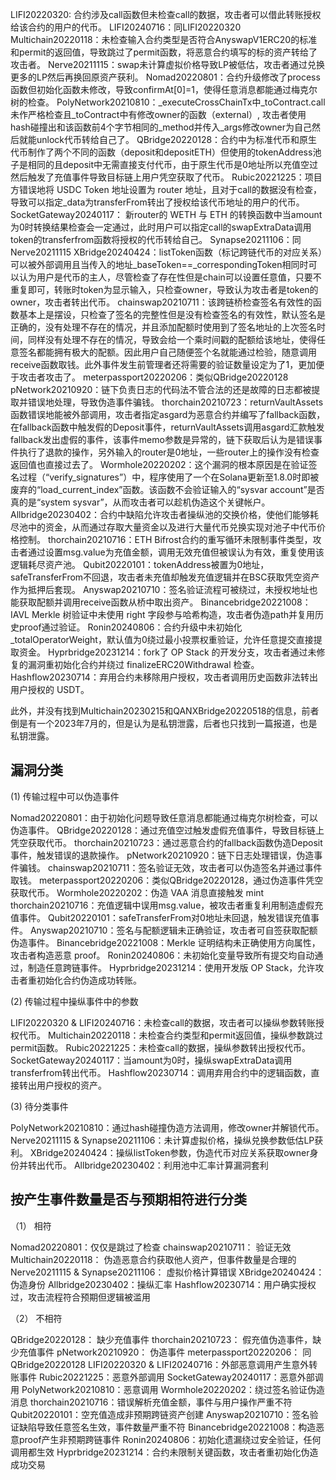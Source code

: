 LIFI20220320: 合约涉及call函数但未检查call的数据，攻击者可以借此转账授权给该合约的用户的代币。
LIFI20240716：同LIFI20220320
Multichain20220118：未检查输入合约类型是否符合AnyswapV1ERC20的标准和permit的返回值，导致跳过了permit函数，将恶意合约填写的标的资产转给了攻击者。
Nerve20211115：swap未计算虚拟价格导致LP被低估，攻击者通过兑换更多的LP然后再换回原资产获利。
Nomad20220801：合约升级修改了process函数但初始化函数未修改，导致confirmAt[0]=1，使得任意消息都能通过梅克尔树的检查。
PolyNetwork20210810：_executeCrossChainTx中_toContract.call未作严格检查且_toContract中有修改owner的函数（external）, 攻击者使用hash碰撞出和该函数前4个字节相同的_method并传入_args修改owner为自己然后就能unlock代币转给自己了。
QBridge20220128：合约中为标准代币和原生代币制作了两个不同的函数（deposit和depositETH）但使用的tokenAddress池子是相同的且deposit中无需直接支付代币，由于原生代币是0地址所以充值空过然后触发了充值事件导致目标链上用户凭空获取了代币。
Rubic20221225：项目方错误地将 USDC Token 地址设置为 router 地址，且对于call的数据没有检查，导致可以指定_data为transferFrom转出了授权给该代币地址的用户的代币。
SocketGateway20240117： 新router的 WETH 与 ETH 的转换函数中当amount为0时转换结果检查会一定通过，此时用户可以指定call的swapExtraData调用token的transferfrom函数将授权的代币转给自己。
Synapse20211106：同Nerve20211115
XBridge20240424：listToken函数（标记跨链代币的对应关系）可以被外部调用且当传入的地址_baseToken==_correspondingToken相同时可以认为用户是代币的主人，尽管检查了存在性但是chain可以设置任意值，只要不重复即可，转账时token为显示输入，只检查owner，导致认为攻击者是token的owner，攻击者转出代币。
chainswap20210711：该跨链桥检查签名有效性的函数基本上是摆设，只检查了签名的完整性但是没有检查签名的有效性，默认签名是正确的，没有处理不存在的情况，并且添加配额时使用到了签名地址的上次签名时间，同样没有处理不存在的情况，导致会给一个乘时间戳的配额给该地址，使得任意签名都能拥有极大的配额。因此用户自己随便签个名就能通过检验，随意调用receive函数取钱。此外事件发生前管理者还将需要的验证数量设定为了1，更加便于攻击者攻击了。
meterpassport20220206：类似QBridge20220128
pNetwork20210920：链下负责日志的代码法不管合法的还是故障的日志都被提取并错误地处理，导致伪造事件骗钱。
thorchain20210723：returnVaultAssets函数错误地能被外部调用，攻击者指定asgard为恶意合约并编写了fallback函数，在fallback函数中触发假的Deposit事件，returnVaultAssets调用asgard汇款触发fallback发出虚假的事件，该事件memo参数是异常的，链下获取后认为是错误事件执行了退款的操作，另外输入的router是0地址，一些router上的操作没有检查返回值也直接过去了。
Wormhole20220202：这个漏洞的根本原因是在验证签名过程（“verify_signatures”）中，程序使用了一个在Solana更新至1.8.0时即被废弃的“load_current_index”函数。该函数不会验证输入的“sysvar account”是否真的是“system sysvar”，从而攻击者可以趁机伪造这个关键帐户。
Allbridge20230402：合约中缺陷允许攻击者操纵池的交换价格，使他们能够耗尽池中的资金，从而通过存取大量资金以及进行大量代币兑换实现对池子中代币价格控制。
thorchain20210716：ETH Bifrost合约的重写循环未限制事件类型，攻击者通过设置msg.value为充值金额，调用无效充值但被误认为有效，重复使用该逻辑耗尽资产池。
Qubit20220101：tokenAddress被置为0地址，safeTransferFrom不回退，攻击者未充值却触发充值逻辑并在BSC获取凭空资产作为抵押后套现。
Anyswap20210710：签名验证流程可被绕过，未授权地址也能获取配额并调用receive函数从桥中取出资产。
Binancebridge20221008：IAVL Merkle 树验证中未使用 right 字段参与哈希构造，攻击者伪造path并复用历史proof通过验证。
Ronin20240806：合约升级中未初始化 _totalOperatorWeight，默认值为0绕过最小投票权重验证，允许任意提交直接提取资金。
Hyprbridge20231214：fork了 OP Stack 的开发分支，攻击者通过未修复的漏洞重初始化合约并绕过 finalizeERC20Withdrawal 检查。
Hashflow20230714：弃用合约未移除用户授权，攻击者调用历史函数非法转出用户授权的 USDT。

此外，并没有找到Multichain20230215和QANXBridge20220518的信息，前者倒是有一个2023年7月的，但是认为是私钥泄露，后者也只找到一篇报道，也是私钥泄露。




## 漏洞分类

(1) 传输过程中可以伪造事件

Nomad20220801：由于初始化问题导致任意消息都能通过梅克尔树检查，可以伪造事件。
QBridge20220128：通过充值空过触发虚假充值事件，导致目标链上凭空获取代币。
thorchain20210723：通过恶意合约的fallback函数伪造Deposit事件，触发错误的退款操作。
pNetwork20210920：链下日志处理错误，伪造事件骗钱。
chainswap20210711：签名验证无效，攻击者可以伪造签名并通过事件取钱。
meterpassport20220206：类似QBridge20220128，通过伪造事件凭空获取代币。
Wormhole20220202：伪造 VAA 消息直接触发 mint
thorchain20210716：充值逻辑中误用msg.value，被攻击者重复利用制造虚假充值事件。
Qubit20220101：safeTransferFrom对0地址未回退，触发错误充值事件。
Anyswap20210710：签名与配额逻辑未正确验证，攻击者可自签获取配额伪造事件。
Binancebridge20221008：Merkle 证明结构未正确使用方向属性，攻击者构造恶意 proof。
Ronin20240806：未初始化变量导致所有提交均自动通过，制造任意跨链事件。
Hyprbridge20231214：使用开发版 OP Stack，允许攻击者重初始化合约伪造成功转账。

(2) 传输过程中操纵事件中的参数

LIFI20220320 & LIFI20240716：未检查call的数据，攻击者可以操纵参数转账授权代币。
Multichain20220118：未检查合约类型和permit返回值，操纵参数跳过permit函数。
Rubic20221225：未检查call的数据，操纵参数转出授权代币。
SocketGateway20240117：当amount为0时，操纵swapExtraData调用transferfrom转出代币。
Hashflow20230714：调用弃用合约中的逻辑函数，直接转出用户授权的资产。

(3) 待分类事件

PolyNetwork20210810：通过hash碰撞伪造方法调用，修改owner并解锁代币。
Nerve20211115 & Synapse20211106：未计算虚拟价格，操纵兑换参数低估LP获利。
XBridge20240424：操纵listToken参数，伪造代币对应关系获取owner身份并转出代币。
Allbridge20230402：利用池中汇率计算漏洞套利



## 按产生事件数量是否与预期相符进行分类

（1） 相符

Nomad20220801：仅仅是跳过了检查
chainswap20210711： 验证无效
Multichain20220118： 伪造恶意合约获取他人资产，但事件数量是合理的
Nerve20211115 & Synapse20211106： 虚拟价格计算错误
XBridge20240424：伪造身份
Allbridge20230402：操纵汇率
Hashflow20230714：用户确实授权过，攻击流程符合预期但逻辑被滥用

（2） 不相符

QBridge20220128： 缺少充值事件
thorchain20210723： 假充值伪造事件，缺少充值事件
pNetwork20210920： 伪造事件
meterpassport20220206： 同QBridge20220128
LIFI20220320 & LIFI20240716：外部恶意调用产生意外转账事件
Rubic20221225：恶意外部调用
SocketGateway20240117：恶意外部调用
PolyNetwork20210810：恶意调用
Wormhole20220202：绕过签名验证伪造消息
thorchain20210716：错误解析充值金额，事件与用户操作严重不符
Qubit20220101：空充值造成非预期跨链资产创建
Anyswap20210710：签名验证缺陷导致任意签名生效，事件数量严重不符
Binancebridge20221008：构造恶意proof产生非预期跨链事件
Ronin20240806：初始化遗漏绕过安全验证，任何调用都生效
Hyprbridge20231214：合约未限制关键函数，攻击者重初始化伪造成功交易

